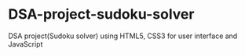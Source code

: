 # DSA-project-sudoku-solver
DSA project(Sudoku solver) using HTML5, CSS3 for user interface and JavaScript 
